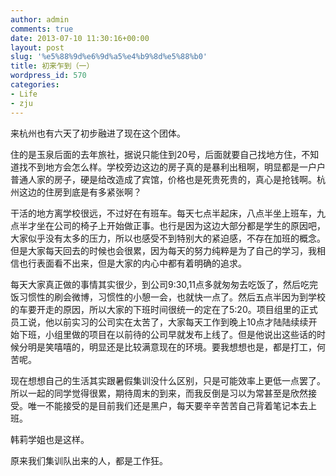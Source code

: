 ```yaml
---
author: admin
comments: true
date: 2013-07-10 11:30:16+00:00
layout: post
slug: '%e5%88%9d%e6%9d%a5%e4%b9%8d%e5%88%b0'
title: 初来乍到（一）
wordpress_id: 570
categories:
- Life
- zju
---
```


来杭州也有六天了初步融进了现在这个团体。

住的是玉泉后面的去年旅社，据说只能住到20号，后面就要自己找地方住，不知道找不到地方会怎么样。学校旁边这边的房子真的是暴利出租啊，明显都是一户户普通人家的房子，硬是给改造成了宾馆，价格也是死贵死贵的，真心是抢钱啊。杭州这边的住房到底是有多紧张啊？

干活的地方离学校很远，不过好在有班车。每天七点半起床，八点半坐上班车，九点半才坐在公司的椅子上开始做正事。也行是因为这边大部分都是学生的原因吧，大家似乎没有太多的压力，所以也感受不到特别大的紧迫感，不存在加班的概念。但是大家每天回去的时候也会很累，因为每天的努力纯粹是为了自己的学习，我相信也行表面看不出来，但是大家的内心中都有着明确的追求。

每天大家真正做的事情其实很少，到公司9:30,11点多就匆匆去吃饭了，然后吃完饭习惯性的刷会微博，习惯性的小憩一会，也就快一点了。然后五点半因为到学校的车要开走的原因，所以大家的下班时间很统一的定在了5:20。项目组里的正式员工说，他以前实习的公司实在太苦了，大家每天工作到晚上10点才陆陆续续开始下班，小组里做的项目在以前待的公司早就发布上线了。但是他说出这些话的时候分明是笑嘻嘻的，明显还是比较满意现在的环境。要我想想也是，都是打工，何苦呢。

现在想想自己的生活其实跟暑假集训没什么区别，只是可能效率上更低一点罢了。所以一起的同学觉得很累，期待周末的到来，而我反倒是习以为常甚至是欣然接受。唯一不能接受的是目前我们还是黑户，每天要辛辛苦苦自己背着笔记本去上班。

韩莉学姐也是这样。

原来我们集训队出来的人，都是工作狂。
